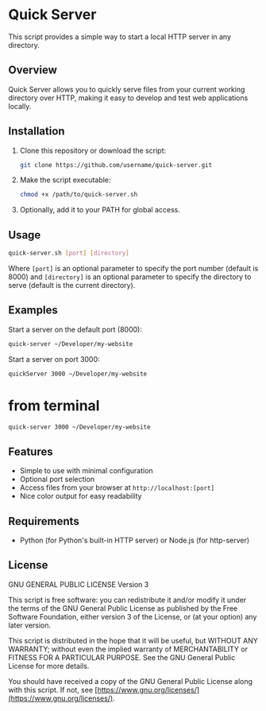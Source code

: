# Quick Server

This script provides a simple way to start a local HTTP server in any directory.

## Overview

Quick Server allows you to quickly serve files from your current working directory over HTTP, making it easy to develop and test web applications locally.

## Installation

1. Clone this repository or download the script:
    ```bash
    git clone https://github.com/username/quick-server.git
    ```

2. Make the script executable:
    ```bash
    chmod +x /path/to/quick-server.sh
    ```

3. Optionally, add it to your PATH for global access.

## Usage

```bash
quick-server.sh [port] [directory]
```

Where `[port]` is an optional parameter to specify the port number (default is 8000) and `[directory]` is an optional parameter to specify the directory to serve (default is the current directory).

## Examples

Start a server on the default port (8000):
```bash
quick-server ~/Developer/my-website 
```

Start a server on port 3000:
```bash
quickServer 3000 ~/Developer/my-website
```

# from terminal
```zsh
quick-server 3000 ~/Developer/my-website
```

## Features

- Simple to use with minimal configuration
- Optional port selection
- Access files from your browser at `http://localhost:[port]`
- Nice color output for easy readability

## Requirements

- Python (for Python's built-in HTTP server) or Node.js (for http-server)

## License

GNU GENERAL PUBLIC LICENSE Version 3

This script is free software: you can redistribute it and/or modify it under the terms of the GNU General Public License as published by the Free Software Foundation, either version 3 of the License, or (at your option) any later version.

This script is distributed in the hope that it will be useful, but WITHOUT ANY WARRANTY; without even the implied warranty of MERCHANTABILITY or FITNESS FOR A PARTICULAR PURPOSE. See the GNU General Public License for more details.

You should have received a copy of the GNU General Public License along with this script. If not, see [https://www.gnu.org/licenses/](https://www.gnu.org/licenses/).